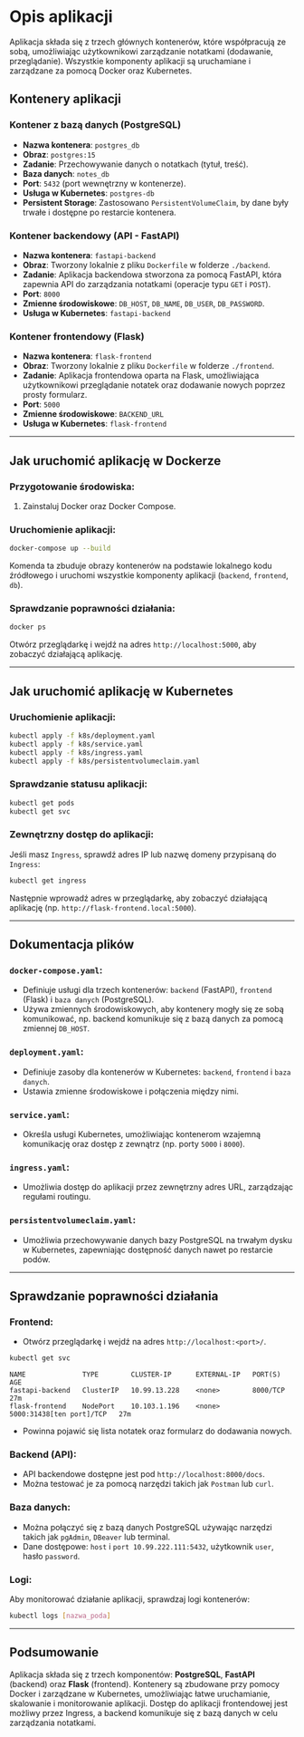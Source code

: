 # Opis aplikacji

Aplikacja składa się z trzech głównych kontenerów, które współpracują ze sobą, umożliwiając użytkownikowi zarządzanie notatkami (dodawanie, przeglądanie). Wszystkie komponenty aplikacji są uruchamiane i zarządzane za pomocą Docker oraz Kubernetes.

## Kontenery aplikacji

### Kontener z bazą danych (PostgreSQL)
- **Nazwa kontenera**: `postgres_db`
- **Obraz**: `postgres:15`
- **Zadanie**: Przechowywanie danych o notatkach (tytuł, treść).
- **Baza danych**: `notes_db`
- **Port**: `5432` (port wewnętrzny w kontenerze).
- **Usługa w Kubernetes**: `postgres-db`
- **Persistent Storage**: Zastosowano `PersistentVolumeClaim`, by dane były trwałe i dostępne po restarcie kontenera.

### Kontener backendowy (API - FastAPI)
- **Nazwa kontenera**: `fastapi-backend`
- **Obraz**: Tworzony lokalnie z pliku `Dockerfile` w folderze `./backend`.
- **Zadanie**: Aplikacja backendowa stworzona za pomocą FastAPI, która zapewnia API do zarządzania notatkami (operacje typu `GET` i `POST`).
- **Port**: `8000`
- **Zmienne środowiskowe**: `DB_HOST`, `DB_NAME`, `DB_USER`, `DB_PASSWORD`.
- **Usługa w Kubernetes**: `fastapi-backend`

### Kontener frontendowy (Flask)
- **Nazwa kontenera**: `flask-frontend`
- **Obraz**: Tworzony lokalnie z pliku `Dockerfile` w folderze `./frontend`.
- **Zadanie**: Aplikacja frontendowa oparta na Flask, umożliwiająca użytkownikowi przeglądanie notatek oraz dodawanie nowych poprzez prosty formularz.
- **Port**: `5000`
- **Zmienne środowiskowe**: `BACKEND_URL`
- **Usługa w Kubernetes**: `flask-frontend`

---

## Jak uruchomić aplikację w Dockerze

### Przygotowanie środowiska:
1. Zainstaluj Docker oraz Docker Compose.

### Uruchomienie aplikacji:
```bash
docker-compose up --build
```
Komenda ta zbuduje obrazy kontenerów na podstawie lokalnego kodu źródłowego i uruchomi wszystkie komponenty aplikacji (`backend`, `frontend`, `db`).

### Sprawdzanie poprawności działania:
```bash
docker ps
```
Otwórz przeglądarkę i wejdź na adres `http://localhost:5000`, aby zobaczyć działającą aplikację.

---

## Jak uruchomić aplikację w Kubernetes

### Uruchomienie aplikacji:
```bash
kubectl apply -f k8s/deployment.yaml
kubectl apply -f k8s/service.yaml
kubectl apply -f k8s/ingress.yaml
kubectl apply -f k8s/persistentvolumeclaim.yaml
```

### Sprawdzanie statusu aplikacji:
```bash
kubectl get pods
kubectl get svc
```

### Zewnętrzny dostęp do aplikacji:
Jeśli masz `Ingress`, sprawdź adres IP lub nazwę domeny przypisaną do `Ingress`:
```bash
kubectl get ingress
```
Następnie wprowadź adres w przeglądarkę, aby zobaczyć działającą aplikację (np. `http://flask-frontend.local:5000`).

---

## Dokumentacja plików

### `docker-compose.yaml`:
- Definiuje usługi dla trzech kontenerów: `backend` (FastAPI), `frontend` (Flask) i `baza danych` (PostgreSQL).
- Używa zmiennych środowiskowych, aby kontenery mogły się ze sobą komunikować, np. backend komunikuje się z bazą danych za pomocą zmiennej `DB_HOST`.

### `deployment.yaml`:
- Definiuje zasoby dla kontenerów w Kubernetes: `backend`, `frontend` i `baza danych`.
- Ustawia zmienne środowiskowe i połączenia między nimi.

### `service.yaml`:
- Określa usługi Kubernetes, umożliwiając kontenerom wzajemną komunikację oraz dostęp z zewnątrz (np. porty `5000` i `8000`).

### `ingress.yaml`:
- Umożliwia dostęp do aplikacji przez zewnętrzny adres URL, zarządzając regułami routingu.

### `persistentvolumeclaim.yaml`:
- Umożliwia przechowywanie danych bazy PostgreSQL na trwałym dysku w Kubernetes, zapewniając dostępność danych nawet po restarcie podów.

---

## Sprawdzanie poprawności działania

### Frontend:
- Otwórz przeglądarkę i wejdź na adres `http://localhost:<port>/`.
```bash
kubectl get svc
```

```pgsql
NAME              TYPE        CLUSTER-IP      EXTERNAL-IP   PORT(S)          AGE
fastapi-backend   ClusterIP   10.99.13.228    <none>        8000/TCP         27m
flask-frontend    NodePort    10.103.1.196    <none>        5000:31438[ten port]/TCP   27m

```
- Powinna pojawić się lista notatek oraz formularz do dodawania nowych.

### Backend (API):
- API backendowe dostępne jest pod `http://localhost:8000/docs`.
- Można testować je za pomocą narzędzi takich jak `Postman` lub `curl`.

### Baza danych:
- Można połączyć się z bazą danych PostgreSQL używając narzędzi takich jak `pgAdmin`, `DBeaver` lub terminal.
- Dane dostępowe: `host` i `port 10.99.222.111:5432`, użytkownik `user`, hasło `password`.

### Logi:
Aby monitorować działanie aplikacji, sprawdzaj logi kontenerów:
```bash
kubectl logs [nazwa_poda]
```

---

## Podsumowanie
Aplikacja składa się z trzech komponentów: **PostgreSQL**, **FastAPI** (backend) oraz **Flask** (frontend). Kontenery są zbudowane przy pomocy Docker i zarządzane w Kubernetes, umożliwiając łatwe uruchamianie, skalowanie i monitorowanie aplikacji. Dostęp do aplikacji frontendowej jest możliwy przez Ingress, a backend komunikuje się z bazą danych w celu zarządzania notatkami.
